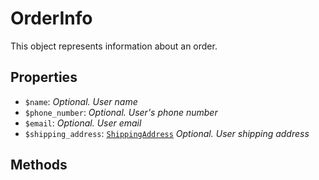 # OrderInfo	

This object represents information about an order.	

## Properties	

- `$name`: _Optional. User name_
- `$phone_number`: _Optional. User's phone number_
- `$email`: _Optional. User email_
- `$shipping_address`: [`ShippingAddress`](ShippingAddress.md) _Optional. User shipping address_

## Methods	
